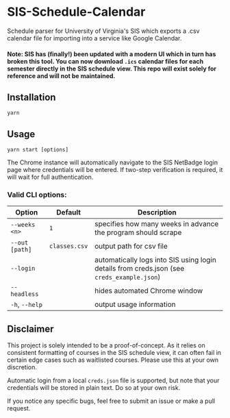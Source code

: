# SIS-Schedule-Calendar

Schedule parser for University of Virginia's SIS which exports a .csv calendar file for importing into a service like Google Calendar.

#### Note: SIS has (finally!) been updated with a modern UI which in turn has broken this tool. You can now download `.ics` calendar files for each semester directly in the SIS schedule view. This repo will exist solely for reference and will not be maintained.

## Installation

```
yarn
```

## Usage

```
yarn start [options]
```

The Chrome instance will automatically navigate to the SIS NetBadge login page where credentials will be entered. If two-step verification is required, it will wait for full authentication.

### Valid CLI options:

| Option         | Default       | Description                                                                                |
| -------------- | ------------- | ------------------------------------------------------------------------------------------ |
| `--weeks <n>`  | `1`           | specifies how many weeks in advance the program should scrape                              |
| `--out [path]` | `classes.csv` | output path for csv file                                                                   |
| `--login`      |               | automatically logs into SIS using login details from creds.json (see `creds_example.json`) |
| `--headless`   |               | hides automated Chrome window                                                              |
| `-h`, `--help` |               | output usage information                                                                   |

## Disclaimer

This project is solely intended to be a proof-of-concept. As it relies on consistent formatting of courses in the SIS schedule view, it can often fail in certain edge cases such as waitlisted courses. Please use this at your own discretion.

Automatic login from a local `creds.json` file is supported, but note that your credentials will be stored in plain text. Do so at your own risk.

If you notice any specific bugs, feel free to submit an issue or make a pull request.
